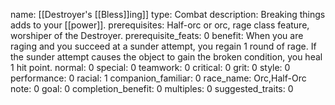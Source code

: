 name: [[Destroyer's [[Bless]]ing]]
type: Combat
description: Breaking things adds to your [[power]].
prerequisites: Half-orc or orc, rage class feature, worshiper of the Destroyer.
prerequisite_feats: 0
benefit: When you are raging and you succeed at a sunder attempt, you regain 1 round of rage. If the sunder attempt causes the object to gain the broken condition, you heal 1 hit point.
normal: 0
special: 0
teamwork: 0
critical: 0
grit: 0
style: 0
performance: 0
racial: 1
companion_familiar: 0
race_name: Orc,Half-Orc
note: 0
goal: 0
completion_benefit: 0
multiples: 0
suggested_traits: 0
